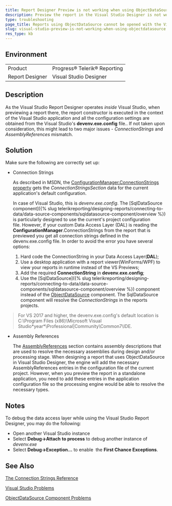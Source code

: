 ```yaml
---
title: Report Designer Preview is not working when using ObjectDataSource inside Visual Studio.
description: Preview the report in the Visual Studio Designer is not working when using ObjectDataSource.
type: troubleshooting
page_title: Reports using ObjectDataSource cannot be opened with the Visual Studio Designer.
slug: visual-studio-preview-is-not-working-when-using-objectdatasource
res_type: kb
---
```


## Environment
<table>
	<tr>
		<td>Product</td>
		<td>Progress® Telerik® Reporting</td>
	</tr>
    <tr>
		<td>Report Designer</td>
		<td>Visual Studio Designer</td>
	</tr>
</table>

## Description

As the Visual Studio Report Designer operates *inside* Visual Studio, when previewing a report there, the report constructor is executed in the context of the Visual Studio application and all the configuration settings are obtained from the Visual Studio's **devenv.exe.config** file.. If not taken upon consideration, this might lead to two major issues - *ConnectionStrings* and *AssemblyReferences* mismatch.   

## Solution

Make sure the following are correctly set up:

- Connection Strings

  As described in MSDN, the [ConfigurationManager.ConnectionStrings property](https://docs.microsoft.com/en-us/dotnet/api/system.configuration.configurationmanager.connectionstrings?redirectedfrom=MSDN&view=net-5.0#System_Configuration_ConfigurationManager_ConnectionStrings) gets the *ConnectionStringsSection* data for the current application's default configuration. 
  
  In case of Visual Studio, this is *devenv.exe.config*. The [SqlDataSource component]({% slug telerikreporting/designing-reports/connecting-to-data/data-source-components/sqldatasource-component/overview %}) is particularly designed to use the current's project configuration file. However, if your custom Data Access Layer (DAL) is reading the **ConfigurationManager**.ConnectionStrings from the report that is previewed you get all connection strings defined in the devenv.exe.config file. In order to avoid the error you have several options:  

    1. Hard code the ConnectionString in your Data Access Layer(**DAL**);
    2. Use a desktop application with a report viewer(WinForms/WPF) to view your reports in runtime instead of the VS Previews;
    3. Add the required **ConnectionString** in **devenv.exe.config**;
    4. Use the [SqlDataSource]({% slug telerikreporting/designing-reports/connecting-to-data/data-source-components/sqldatasource-component/overview %}) component instead of the [ObjectDataSource](../objectdatasource) component. The SqlDataSource component will resolve the *ConnectionStrings* in the reports projects.

> For VS 2017 and higher, the devenv.exe.config's default location is C:\Program Files (x86)\Microsoft Visual Studio\*year*\Professional|Community\Common7\IDE.

- Assembly References

    The [AssemblyReferences](../configuring-telerik-reporting#-telerik-reporting-configuration-section) section contains assembly descriptions that are used to resolve the necessary assemblies during design and/or processing stage. When designing a report that uses ObjectDataSource in Visual Studio Designer, the engine will add the necessary AssemblyReferences entries in the configuration file of the current project. However, when you preview the report in a standalone application, you need to add these entries in the application configuration file so the processing engine would be able to resolve the necessary types.

## Notes

To debug the data access layer while using the Visual Studio Report Designer, you may do the following:

- Open another Visual Studio instance
- Select **Debug-&gt;Attach** **to process** to debug another instance of *devenv.exe* 
- Select **Debug-&gt;Exception...** to enable  the **First Chance Exceptions**.  
 
## See Also

[The Connection Strings Reference](https://www.connectionstrings.com/)

[Visual Studio Problems](../troubleshooting-visual-studio-problems)

[ObjectDataSource Component Problems](../troubleshooting-data-source-components-configurations#objectdatasource-component)
